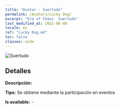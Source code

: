 ```yaml
---
title: "Avatar - Suertudo"
permalink: /Avatars/Lucky Dog/
excerpt: "Era of Chaos  Suertudo"
last_modified_at: 2021-06-08
locale: es
ref: "Lucky Dog.md"
toc: false
classes: wide
---
```

 ![Suertudo](/images/a/avatarFrame_55.png)

## Detalles

 **Descripción:**  

 **Tips:** Se obtiene mediante la participación en eventos 

 **Is available:**  - 

